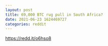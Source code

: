 ```yaml
--- 
layout: post 
title: 69,000 BTC rug pull in South Africa? 
date: 2021-06-23 1624469727 
categories: reddit 
--- 
```

https://redd.it/o6hso8